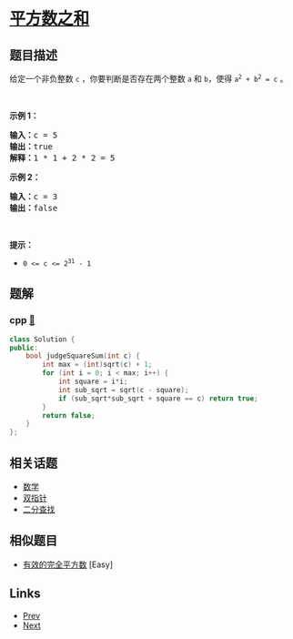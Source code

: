 
# [平方数之和](https://leetcode-cn.com/problems/sum-of-square-numbers)

## 题目描述

<p>给定一个非负整数&nbsp;<code>c</code>&nbsp;，你要判断是否存在两个整数 <code>a</code> 和 <code>b</code>，使得&nbsp;<code>a<sup>2</sup> + b<sup>2</sup> = c</code> 。</p>

<p>&nbsp;</p>

<p><strong>示例 1：</strong></p>

<pre>
<strong>输入：</strong>c = 5
<strong>输出：</strong>true
<strong>解释：</strong>1 * 1 + 2 * 2 = 5
</pre>

<p><strong>示例 2：</strong></p>

<pre>
<strong>输入：</strong>c = 3
<strong>输出：</strong>false
</pre>

<p>&nbsp;</p>

<p><strong>提示：</strong></p>

<ul>
	<li><code>0 &lt;= c &lt;= 2<sup>31</sup> - 1</code></li>
</ul>


## 题解

### cpp [🔗](sum-of-square-numbers.cpp) 
```cpp
class Solution {
public:
    bool judgeSquareSum(int c) {
        int max = (int)sqrt(c) + 1;
        for (int i = 0; i < max; i++) {
            int square = i*i;
            int sub_sqrt = sqrt(c - square);
            if (sub_sqrt*sub_sqrt + square == c) return true;
        }
        return false;
    }
};
```


## 相关话题

- [数学](https://leetcode-cn.com/tag/math) 
- [双指针](https://leetcode-cn.com/tag/two-pointers) 
- [二分查找](https://leetcode-cn.com/tag/binary-search) 


## 相似题目

- [有效的完全平方数](../valid-perfect-square/README.md)  [Easy] 


## Links

- [Prev](../maximum-product-of-three-numbers/README.md) 
- [Next](../average-of-levels-in-binary-tree/README.md) 

